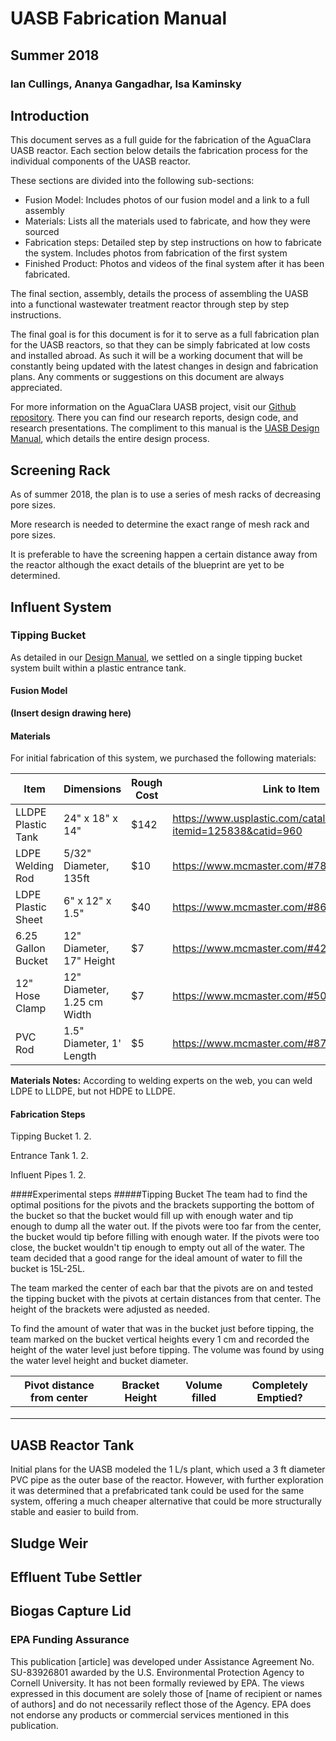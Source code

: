 # UASB Fabrication Manual

## Summer 2018

### Ian Cullings, Ananya Gangadhar, Isa Kaminsky

## Introduction

This document serves as a full guide for the fabrication of the AguaClara UASB reactor.  Each section below details the fabrication process for the individual components of the UASB reactor.  

These sections are divided into the following sub-sections:
* Fusion Model: Includes photos of our fusion model and a link to a full assembly
* Materials: Lists all the materials used to fabricate, and how they were sourced
* Fabrication steps: Detailed step by step instructions on how to fabricate the system.  Includes photos from fabrication of the first system
* Finished Product: Photos and videos of the final system after it has been fabricated.

The final section, assembly, details the process of assembling the UASB into a functional wastewater treatment reactor through step by step instructions.

The final goal is for this document is for it to serve as a full fabrication plan for the UASB reactors, so that they can be simply fabricated at low costs and installed abroad.  As such it will be a working document that will be constantly being updated with the latest changes in design and fabrication plans.  Any comments or suggestions on this document are always appreciated.

For more information on the AguaClara UASB project, visit our [Github repository](https://github.com/AguaClara/UASB).  There you can find our research reports, design code, and research presentations.  The compliment to this manual is the [UASB Design Manual](https://github.com/AguaClara/UASB/blob/master/UASBdesignmanual.md), which details the entire design process.

## Screening Rack
As of summer 2018, the plan is to use a series of mesh racks of decreasing pore sizes.

More research is needed to determine the exact range of mesh rack and pore sizes.

It is preferable to have the screening happen a certain distance away from the reactor although the exact details of the blueprint are yet to be determined.

## Influent System

### Tipping Bucket
As detailed in our [Design Manual](https://github.com/AguaClara/UASB/blob/master/UASBdesignmanual.md), we settled on a single tipping bucket system built within a plastic entrance tank.  

#### Fusion Model
**(Insert design drawing here)**

#### Materials

For initial fabrication of this system, we purchased the following materials:

| Item               | Dimensions                  | Rough Cost | Link to Item                                                        |
| ------------------ | --------------------------- | ---------- | ------------------------------------------------------------------- |
| LLDPE Plastic Tank | 24" x 18" x 14"             | $142       | https://www.usplastic.com/catalog/item.aspx?itemid=125838&catid=960 |
| LDPE Welding Rod  | 5/32" Diameter, 135ft       | $10        | https://www.mcmaster.com/#7889a38/=1djicjq                          |
| LDPE Plastic Sheet | 6" x 12" x 1.5"             | $40        | https://www.mcmaster.com/#8657k337/=1djix0x                         |
| 6.25 Gallon Bucket | 12" Diameter, 17" Height    | $7         | https://www.mcmaster.com/#4269T75                                   |
| 12" Hose Clamp     | 12" Diameter, 1.25 cm Width | $7         | https://www.mcmaster.com/#5011t44/=1dhug64                          |
| PVC Rod            | 1.5" Diameter, 1' Length    | $5         | https://www.mcmaster.com/#8745k22/=1dhzna2                          |

**Materials Notes:**  According to welding experts on the web, you can weld LDPE to LLDPE, but not HDPE to LLDPE.

#### Fabrication Steps

Tipping Bucket
1.
2.

Entrance Tank
1.
2.

Influent Pipes
1.
2.

####Experimental steps
#####Tipping Bucket
The team had to find the optimal positions for the pivots and the brackets supporting the bottom of the bucket so that the bucket would fill up with enough water and tip enough to dump all the water out. If the pivots were too far from the center, the bucket would tip before filling with enough water. If the pivots were too close, the bucket wouldn't tip enough to empty out all of the water. The team decided that a good range for the ideal amount of water to fill the bucket is 15L-25L.

The team marked the center of each bar that the pivots are on and tested the tipping bucket with the pivots at certain distances from that center. The height of the brackets were adjusted as needed.

To find the amount of water that was in the bucket just before tipping, the team marked on the bucket vertical heights every 1 cm and recorded the height of the water level just before tipping. The volume was found by using the water level height and bucket diameter.

| Pivot distance from center | Bracket Height | Volume filled | Completely Emptied? |
| -------------------------- | -------------- | ------------- | ------------------- |
|                            |                |               |                     |
|                            |                |               |                     |
|                            |                |               |                     |

## UASB Reactor Tank
Initial plans for the UASB modeled the 1 L/s plant, which used a 3 ft diameter PVC pipe as the outer base of the reactor.  However, with further exploration it was determined that a prefabricated tank could be used for the same system, offering a much cheaper alternative that could be more structurally stable and easier to build from.



## Sludge Weir

## Effluent Tube Settler

## Biogas Capture Lid

### EPA Funding Assurance
This publication [article] was developed under Assistance Agreement No. SU-83926801 awarded by the U.S. Environmental Protection Agency to Cornell University. It has not been formally reviewed by EPA. The views expressed in this document are solely those of [name of recipient or names of authors] and do not necessarily reflect those of the Agency. EPA does not endorse any products or commercial services mentioned in this publication.
